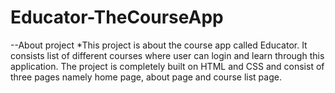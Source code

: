 # Educator-TheCourseApp
--About project
*This project is about the course app called Educator. 
It consists list of different courses where user can login and learn through this application. 
The project is completely built on HTML and CSS and consist of three pages namely home page, about page and course list page.
